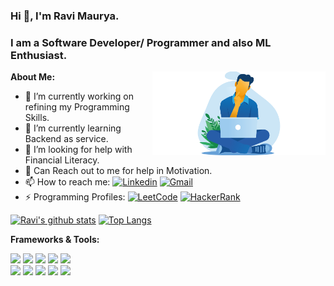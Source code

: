 ### Hi 👋, I'm Ravi Maurya.
### I am a Software Developer/ Programmer and also ML Enthusiast.
**About Me:**
<img width="55%" align="right" alt="Github" src="https://github.com/Ravi-Maurya/Ravi-Maurya/blob/master/cat-01.png" />
- 🔭 I’m currently working on refining my Programming Skills.
- 🌱 I’m currently learning Backend as service.
- 🤔 I’m looking for help with Financial Literacy.
- 💬 Can Reach out to me for help in Motivation.
- 📫 How to reach me: [![Linkedin](https://img.shields.io/badge/-LinkedIn-black?style=flat&logo=LinkedIn)](https://www.linkedin.com/in/mauryaravi/) [![Gmail](https://img.shields.io/badge/-Gmail-black?style=flat&logo=Gmail)](mailto:ravi.rm.maurya@gmail.com)
- ⚡️ Programming Profiles: [![LeetCode](https://img.shields.io/badge/-LeetCode-black?style=flat&logo=LeetCode)](https://leetcode.com/ravi-maurya/) [![HackerRank](https://img.shields.io/badge/-HackerRank-black?style=flat&logo=HackerRank)](https://www.hackerrank.com/ravi_rm_maurya)

[![Ravi's github stats](https://github-readme-stats.vercel.app/api?username=Ravi-Maurya&show_icons=true&hide_border=true&hide_rank)](https://github.com/Ravi-Maurya)
[![Top Langs](https://github-readme-stats.vercel.app/api/top-langs/?username=Ravi-Maurya)](https://github.com/Ravi-Maurya)
<br/>

**Frameworks & Tools:**

<p>
  <code><img src = "https://www.vectorlogo.zone/logos/python/python-ar21.svg"/></code>
  <code><img src = "https://www.vectorlogo.zone/logos/djangoproject/djangoproject-ar21.svg"/></code>
  <code><img src = "https://www.vectorlogo.zone/logos/pocoo_flask/pocoo_flask-ar21.svg"/></code>
  <code><img src = "https://www.vectorlogo.zone/logos/tensorflow/tensorflow-ar21.svg"/></code>
  <code><img src = "https://www.vectorlogo.zone/logos/jupyter/jupyter-ar21.svg"/></code> <br/>
  <code><img src = "https://www.vectorlogo.zone/logos/w3_html5/w3_html5-ar21.svg"/></code>
  <code><img src = "https://www.vectorlogo.zone/logos/getbootstrap/getbootstrap-ar21.svg"/></code>
  <code><img src = "https://www.vectorlogo.zone/logos/linux/linux-ar21.svg"/></code>
  <code><img src = "https://www.vectorlogo.zone/logos/git-scm/git-scm-ar21.svg"/></code>
  <code><img src = "https://www.vectorlogo.zone/logos/visualstudio_code/visualstudio_code-ar21.svg"/></code>
</p>
<!--
**Ravi-Maurya/Ravi-Maurya** is a ✨ _special_ ✨ repository because its `README.md` (this file) appears on your GitHub profile.
-->
